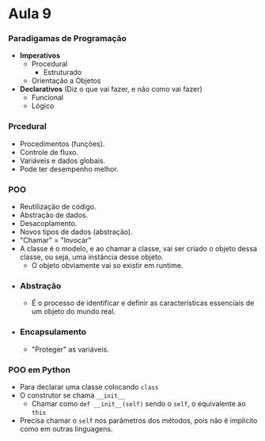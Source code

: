 # Aula 9

### Paradigamas de Programação
* **Imperativos**
  * Procedural
    * Estruturado
  * Orientação a Objetos
* **Declarativos** (Diz o que vai fazer, e não como vai fazer)
  * Funcional
  * Lógico

### Prcedural
* Procedimentos (funções).
* Controle de fluxo.
* Variáveis e dados globais.
* Pode ter desempenho melhor.

### POO
* Reutilização de código.
* Abstração de dados.
* Desacoplamento.
* Novos tipos de dados (abstração).
* "Chamar" = "Invocar"
* A classe é o modelo, e ao chamar a classe, vai ser criado o objeto dessa classe, ou seja, uma instância desse objeto.
  * O objeto obviamente vai so existir em runtime.
* ### Abstração
  * É o processo de identificar e definir as características essenciais de um objeto do mundo real. 
* ### Encapsulamento
  * "Proteger" as variáveis.

### POO em Python
* Para declarar uma classe colocando `class`
* O construtor se chama `__init__`
  * Chamar como `def __init__(self)` sendo o `self`, o equivalente ao `this`
* Precisa chamar o `self` nos parâmetros dos métodos, pois não é implícito como em outras linguagens.